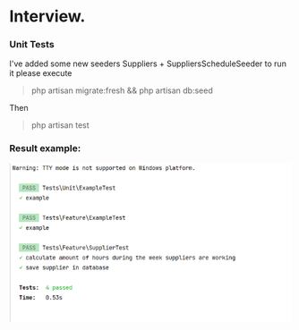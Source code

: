 # Interview.

### Unit Tests
I've added some new seeders Suppliers  + SuppliersScheduleSeeder
to run it please execute

> php artisan migrate:fresh && php artisan db:seed
 
Then

> php artisan test

### Result example:
 
![img.png](img.png)

